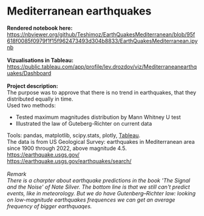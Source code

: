 # Mediterranean earthquakes
<b>Rendered notebook here:</b><br>
https://nbviewer.org/github/Teshimoz/EarthQuakesMediterranean/blob/95f618f0085f0979f1f15f962473493d304b8833/EarthQuakesMediterranean.ipynb
<br><br>
<b>Vizualisations in Tableau:</b><br>
https://public.tableau.com/app/profile/lev.drozdov/viz/Mediterraneanearthquakes/Dashboard
<br><br>
<b>Project description:</b><br>
The purpose was to approve that there is no trend in earthquakes, that they distributed equally in time.<br>
Used two methods:
* Tested maximum magnitudes distribution by Mann Whitney U test
* Illustrated the law of Guteberg-Richter on current data

Tools: pandas, matplotlib, scipy.stats, plotly, <a href='https://public.tableau.com/app/profile/lev.drozdov/viz/Mediterraneanearthquakes/Dashboard'>Tableau</a>.<br>
The data is from US Geological Survey: earthquakes in Mediterranean area since 1900 through 2022, above magnitude 4.5.<br>
https://earthquake.usgs.gov/
https://earthquake.usgs.gov/earthquakes/search/
<br>
<br>
<i>Remark<br>
There is a charpter about earthquake predictions in the book 'The Signal and the Noise' of Nate Silver. The bottom line is that we still can't predict events, like in meteorology. But we do have Gutenberg–Richter law:
looking on low-magnitude earthquakes frequences we can get an average frequency of bigger earthquaqes.</i>
